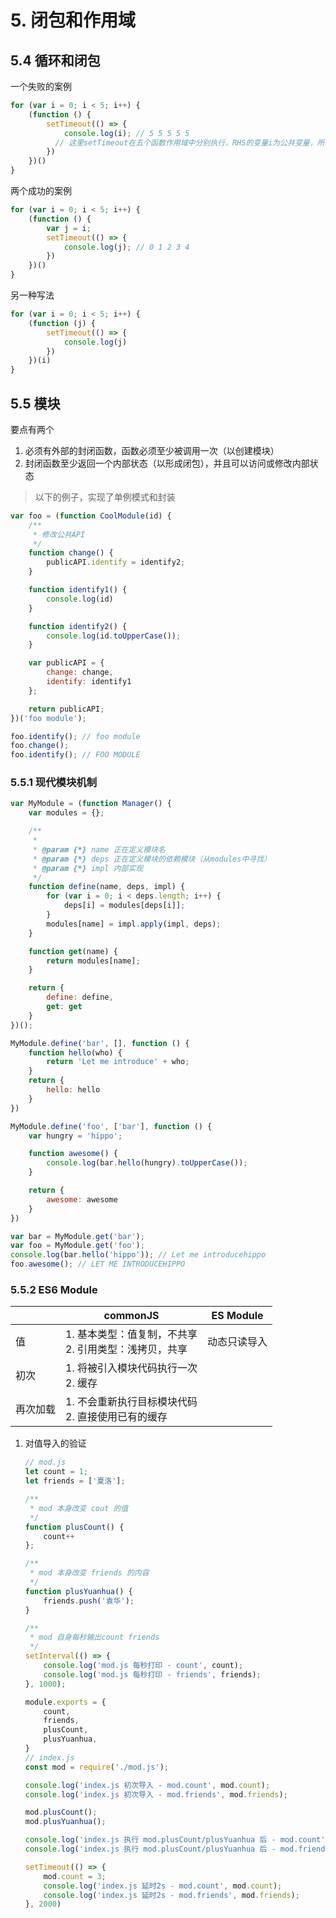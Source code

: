 # 5. 闭包和作用域

## 5.4 循环和闭包

一个失败的案例

```js
for (var i = 0; i < 5; i++) {
    (function () {
        setTimeout(() => {
            console.log(i); // 5 5 5 5 5
          // 这里setTimeout在五个函数作用域中分别执行，RHS的变量i为公共变量，所以输出5个5
        })
    })()
}
```

两个成功的案例

```js
for (var i = 0; i < 5; i++) {
    (function () {
        var j = i;
        setTimeout(() => {
            console.log(j); // 0 1 2 3 4
        })
    })()
}
```

另一种写法

```js
for (var i = 0; i < 5; i++) {
    (function (j) {
        setTimeout(() => {
            console.log(j)
        })
    })(i)
}
```



## 5.5 模块

要点有两个

1. 必须有外部的封闭函数，函数必须至少被调用一次（以创建模块）
2. 封闭函数至少返回一个内部状态（以形成闭包），并且可以访问或修改内部状态

> 以下的例子，实现了单例模式和封装

```js
var foo = (function CoolModule(id) {
    /**
     * 修改公共API
     */
    function change() {
        publicAPI.identify = identify2;
    }

    function identify1() {
        console.log(id)
    }

    function identify2() {
        console.log(id.toUpperCase());
    }

    var publicAPI = {
        change: change,
        identify: identify1
    };

    return publicAPI;
})('foo module');

foo.identify(); // foo module
foo.change();
foo.identify(); // FOO MODULE
```



### 5.5.1 现代模块机制

```js
var MyModule = (function Manager() {
    var modules = {};

    /**
     * 
     * @param {*} name 正在定义模块名
     * @param {*} deps 正在定义模块的依赖模块（从modules中寻找）
     * @param {*} impl 内部实现
     */
    function define(name, deps, impl) {
        for (var i = 0; i < deps.length; i++) {
            deps[i] = modules[deps[i]];
        }
        modules[name] = impl.apply(impl, deps);
    }

    function get(name) {
        return modules[name];
    }

    return {
        define: define,
        get: get
    }
})();

MyModule.define('bar', [], function () {
    function hello(who) {
        return 'Let me introduce' + who;
    }
    return {
        hello: hello
    }
})

MyModule.define('foo', ['bar'], function () {
    var hungry = 'hippo';

    function awesome() {
        console.log(bar.hello(hungry).toUpperCase());
    }

    return {
        awesome: awesome
    }
})

var bar = MyModule.get('bar');
var foo = MyModule.get('foo');
console.log(bar.hello('hippo')); // Let me introducehippo
foo.awesome(); // LET ME INTRODUCEHIPPO

```



### 5.5.2 ES6 Module

|          | commonJS                                                   | ES Module    |
| -------- | ---------------------------------------------------------- | ------------ |
| 值       | 1. 基本类型：值复制，不共享<br />2. 引用类型：浅拷贝，共享 | 动态只读导入 |
| 初次     | 1. 将被引入模块代码执行一次<br />2. 缓存                   |              |
| 再次加载 | 1. 不会重新执行目标模块代码<br />2. 直接使用已有的缓存     |              |

1. 对值导入的验证

   ```js
   // mod.js
   let count = 1;
   let friends = ['夏洛'];
   
   /**
    * mod 本身改变 cout 的值
    */
   function plusCount() {
       count++
   };
   
   /**
    * mod 本身改变 friends 的内容
    */
   function plusYuanhua() {
       friends.push('袁华');
   }
   
   /**
    * mod 自身每秒输出count friends
    */
   setInterval(() => {
       console.log('mod.js 每秒打印 - count', count);
       console.log('mod.js 每秒打印 - friends', friends);
   }, 1000);
   
   module.exports = {
       count,
       friends,
       plusCount,
       plusYuanhua,
   }
   // index.js
   const mod = require('./mod.js');
   
   console.log('index.js 初次导入 - mod.count', mod.count);
   console.log('index.js 初次导入 - mod.friends', mod.friends);
   
   mod.plusCount();
   mod.plusYuanhua();
   
   console.log('index.js 执行 mod.plusCount/plusYuanhua 后 - mod.count', mod.count);
   console.log('index.js 执行 mod.plusCount/plusYuanhua 后 - mod.friends', mod.friends);
   
   setTimeout(() => {
       mod.count = 3;
       console.log('index.js 延时2s - mod.count', mod.count);
       console.log('index.js 延时2s - mod.friends', mod.friends);
   }, 2000)
   
   
   
   
   
   ```

   